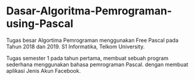 # Dasar-Algoritma-Pemrograman-using-Pascal
Tugas besar Algortima Pemrograman menggunakan Free Pascal pada Tahun 2018 dan 2019. S1 Informatika, Telkom University. 

Tugas semester 1 pada tahun pertama, membuat sebuah program sederhana menggunakan bahasa pemrograman Pascal. 
dengan membuat aplikasi Jenis Akun Facebook.
